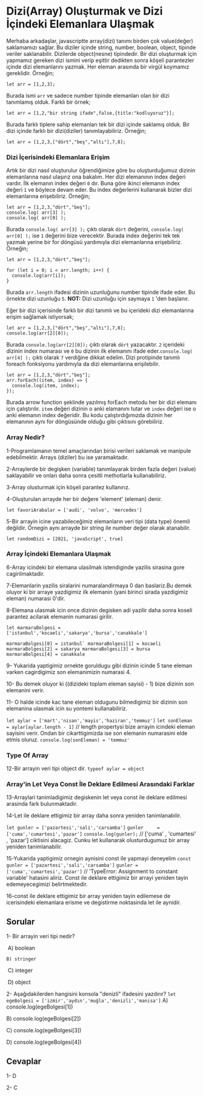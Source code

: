 # Dizi(Array) Oluşturmak ve Dizi İçindeki Elemanlara Ulaşmak

 Merhaba arkadaşlar,
javascriptte array(dizi) tanımı birden çok value(değer) saklamamızı sağlar. Bu diziler içinde string, number, boolean, object, tipinde veriler saklanabilir. Dizilerde object(nesne) tipindedir. Bir dizi oluşturmak için yapmamız gereken dizi ismini verip eşittir dedikten sonra köşeli parantezler içinde dizi elemanlarını yazmak. Her eleman arasında bir virgül koymamız gereklidir. 
Örneğin;

```
let arr = [1,2,3];
```
Burada ismi ``arr`` ve sadece number tipinde elemanları olan bir dizi tanımlamış olduk. 
Farklı bir örnek;

```
let arr = [1,2,"bir string ifade",false,{title:"kodluyoruz"}];
```
Burada farklı tiplere sahip elemanları tek bir dizi içinde saklamış olduk. 
Bir dizi içinde farklı bir dizi(diziler) tanımlayabiliriz. Örneğin; 

```
let arr = [1,2,3,["dört","beş","altı"],7,8];
```
### Dizi İçerisindeki Elemanlara Erişim
Artık bir dizi nasıl oluşturulur öğrendiğimize göre bu oluşturduğumuz dizinin elemanlarına nasıl ulaşırız ona bakalım. 
Her dizi elemanının index değeri vardır. İlk elemanın index değeri ``0`` dır. Buna göre ikinci elemanın index değeri ``1`` ve böylece devam eder. Bu index değerlerini kullanarak bizler dizi elemanlarına erişebiliriz. 
Örneğin;

```
let arr = [1,2,3,"dört","beş"];
console.log( arr[3] );
console.log( arr[0] );
```
Burada ``console.log( arr[3] );`` çıktı olarak ``dört`` değerini, ``console.log( arr[0] );`` ise ``1`` değerini bize verecektir. 
Burada index değerini tek tek yazmak yerine bir for döngüsü yardımıyla dizi elemanlarına erişebiliriz. 
Örneğin;

```
let arr = [1,2,3,"dört","beş"];

for (let i = 0; i < arr.length; i++) {
  console.log(arr[i]);
}
```
Burada `arr.length` ifadesi dizinin uzunluğunu number tipinde ifade eder. Bu örnekte dizi uzunluğu `5`. 
**NOT:** Dizi uzunluğu için saymaya `1` 'den başlanır.    

Eğer bir dizi içerisinde farklı bir dizi tanımlı ve bu içerideki dizi elemanlarına erişim sağlamak istiyorsak;
```
let arr = [1,2,3,["dört","beş","altı"],7,8];
console.log(arr[2][0]);
```
Burada `console.log(arr[2][0]);` çıktı olarak `dört` yazacaktır. `2` içerideki dizinin index numarası ve `0` bu dizinin ilk elemanını ifade eder.``console.log( arr[4] );`` çıktı olarak `7` verdiğine dikkat edelim. 
Dizi protipinde tanımlı foreach fonksiyonu yardımıyla da dizi elemanlarına erişilebilir.

```
let arr = [1,2,3,"dört","beş"];
arr.forEach((item, index) => {
  console.log(item, index);
});
```
Burada arrow function şeklinde yazılmış forEach metodu her bir dizi elemanı için çalıştırılır. `item` değeri dizinin o anki elamanını tutar ve `index` değeri ise o anki elemanın index değeridir. Bu kodu çalıştırdığımızda dizinin her elemanının aynı for döngüsünde olduğu gibi çıktısını görebiliriz.

### Array Nedir? 
1-Programlamanın temel amaçlarından birisi verileri saklamak ve manipule edebilmektir. Arrays (diziler) bu ise yaramaktadır. 

2-Arraylerde bir degişken (variable) tanımlayarak birden fazla değeri (value) saklayabilir ve onları daha sonra çesitli methotlarla kullanabiliriz.

3-Array olusturmak için köşeli parantez kullanırız. 

4-Oluşturulan arrayde her bir değere 'element' (eleman) denir. 

`let favoriArabalar = ['audi', 'volvo', 'mercedes']`

5-Bir arrayin icine yazabileceğimiz elemanların veri tipi (data type) önemli değildir. Örnegin aynı arrayde bir string ile number değer olarak atanabilir.

`let randomDizi = [2021, 'javaScript', true]`

### Array İçindeki Elemanlara Ulaşmak
6-Array icindeki bir elemana ulasilmak istendiginde yazilis sirasina gore cagirilmaktadir. 

7-Elemanlarin yazilis siralarini numaralandirmaya 0 dan baslariz.Bu demek oluyor ki bir arraye yazdigimiz ilk elemanin (yani birinci sirada yazdigimiz eleman) numarasi 0'dir. 

8-Elemana ulasmak icin once dizinin degisken adi yazilir daha sonra koseli parantez acilarak elemanin numarasi girilir.

`let marmaraBolgesi = ['istanbul','kocaeli','sakarya','bursa','canakkale']` 

```marmaraBolgesi[0] = istanbul`
marmaraBolgesi[1] = kocaeli 
marmaraBolgesi[2] = sakarya
marmaraBolgesi[3] = bursa
marmaraBolgesi[4] = canakkale```

9- Yukarida yaptigimiz ornekte goruldugu gibi dizinin icinde 5 tane eleman varken cagirdigimiz son elemanimizin numarasi 4. 

10- Bu demek oluyor ki ((dizideki toplam eleman sayisi) - 1) bize dizinin son elemanini verir. 

11- O halde icinde kac tane eleman oldugunu bilmedigimiz bir dizinin son elemanina ulasmak icin su yontemi kullanabiliriz.

`let aylar = ['mart','nisan','mayis','haziran','temmuz']` 
`let sonEleman = aylar[aylar.length - 1]`  // length propertysi bize arrayin icindeki eleman sayisini verir. Ondan bir cikarttigimizda ise son elemanin numarasini elde etmis oluruz.
`console.log(sonEleman) = 'temmuz'`
### Type Of Array
12-Bir arrayin veri tipi object dir. 
`typeof aylar = object`

### Array'in Let Veya Const İle Deklare Edilmesi Arasındaki Farklar
13-Arraylari tanimladigimiz degiskenin let veya const ile deklare edilmesi arasinda fark bulunmaktadir. 

14-Let ile deklare ettigimiz bir array daha sonra yeniden tanimlanabilir. 

`let gunler = ['pazartesi','sali','carsamba']` 
`gunler     = ['cuma','cumartesi','pazar']` 
`console.log(gunler);` // ['cuma' , 'cumartesi' , 'pazar'] ciktisini alacagiz. Cunku let kullanarak olusturdugumuz bir array yeniden tanimlanabilir.

15-Yukarida yaptigimiz ornegin aynisini const ile yapmayi deneyelim 
`const gunler = ['pazartesi','sali','carsamba']`
`gunler = ['cuma','cumartesi','pazar']` // 'TypeError: Assignment to constant variable' hatasini aliriz. Const ile deklare ettigimiz bir arrayi yeniden tayin edemeyecegimizi belirtmektedir.

16-const ile deklare ettigimiz bir array yeniden tayin edilemese de icerisindeki elemanlara erisme ve degistirme noktasinda let ile aynidir. 

## Sorular
1- Bir arrayin veri tipi nedir?     

​	A) boolean     

 	B) stringer     

​	 C) integer 

​	 D) object       

2- Aşağıdakilerden hangisini konsola "denizli" ifadesini yazdırır? 
   ```let egeBolgesi = ['izmir','aydın','muğla','denizli','manisa']``` 
  A) console.log(egeBolgesi[1]) 

  B) console.log(egeBolgesi[2]) 

  C) console.log(egeBolgesi[3]) 

  D) console.log(egeBolgesi[4])       


 ## Cevaplar
 1- D  

 2- C

